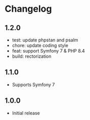 # Changelog

## 1.2.0

* test: update phpstan and psalm
* chore: update coding style
* feat: support Symfony 7 & PHP 8.4
* build: rectorization

## 1.1.0

* Supports Symfony 7

## 1.0.0

* Initial release